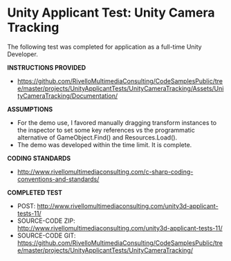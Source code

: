 
Unity Applicant Test: Unity Camera Tracking
=====================================

The following test was completed for application as a full-time Unity Developer. 


**INSTRUCTIONS PROVIDED**
* https://github.com/RivelloMultimediaConsulting/CodeSamplesPublic/tree/master/projects/UnityApplicantTests/UnityCameraTracking/Assets/UnityCameraTracking/Documentation/


**ASSUMPTIONS**

* For the demo use, I favored manually dragging transform instances to the inspector to set some key references vs the programmatic alternative of GameObject.Find() and Resources.Load().
* The demo was developed within the time limit. It is complete.

**CODING STANDARDS**

* http://www.rivellomultimediaconsulting.com/c-sharp-coding-conventions-and-standards/

**COMPLETED TEST**

* POST: http://www.rivellomultimediaconsulting.com/unity3d-applicant-tests-11/
* SOURCE-CODE ZIP: http://www.rivellomultimediaconsulting.com/unity3d-applicant-tests-11/
* SOURCE-CODE GIT: https://github.com/RivelloMultimediaConsulting/CodeSamplesPublic/tree/master/projects/UnityApplicantTests/UnityCameraTracking/

